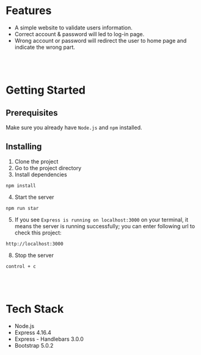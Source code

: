 # Features
- A simple website to validate users information.
- Correct account & password will led to log-in page.
- Wrong account or password will redirect the user to home page and indicate the wrong part.

<br/>
<br/>

# Getting Started
## Prerequisites
Make sure you already have `Node.js` and `npm` installed.

## Installing
1. Clone the project
2. Go to the project directory
3. Install dependencies
```
npm install
```
4. Start the server
```
npm run star
```
5. If you see  `Express is running on localhost:3000`  on your terminal, it means the server is running successfully; you can enter following url to check this project:
```
http://localhost:3000
``` 
8. Stop the server
```
control + c
```
<br/>
<br/>

# Tech Stack
- Node.js
- Express 4.16.4
- Express - Handlebars 3.0.0
- Bootstrap 5.0.2

<br/>
<br/>
